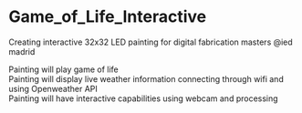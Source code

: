 # Game_of_Life_Interactive
Creating interactive 32x32 LED painting for digital fabrication masters @ied madrid  
  
Painting will play game of life  
Painting will display live weather information connecting through wifi and using Openweather API  
Painting will have interactive capabilities using webcam and processing  

